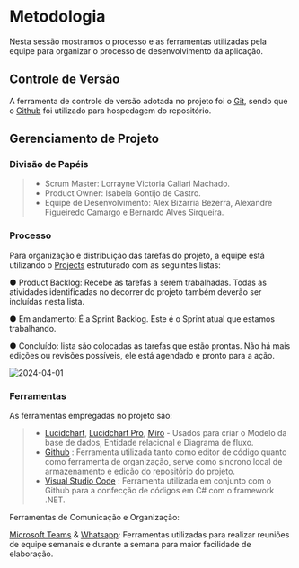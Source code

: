 
# Metodologia

Nesta sessão mostramos o processo e as ferramentas utilizadas pela equipe para organizar o processo de desenvolvimento da aplicação.

## Controle de Versão

A ferramenta de controle de versão adotada no projeto foi o
[Git](https://git-scm.com/), sendo que o [Github](https://github.com)
foi utilizado para hospedagem do repositório.

## Gerenciamento de Projeto

### Divisão de Papéis

> - Scrum Master: Lorrayne Victoria Caliari Machado.
> - Product Owner: Isabela Gontijo de Castro.
> - Equipe de Desenvolvimento: Alex Bizarria Bezerra, Alexandre Figueiredo Camargo e Bernardo Alves Sirqueira.

### Processo

Para organização e distribuição das tarefas do projeto, a equipe está utilizando o [Projects](https://github.com/orgs/ICEI-PUC-Minas-PMV-ADS/projects/884) estruturado com as seguintes listas:

● Product Backlog: Recebe as tarefas a serem trabalhadas. Todas as atividades identificadas no decorrer do projeto também deverão ser incluídas nesta lista.

● Em andamento: É a Sprint Backlog. Este é o Sprint atual que estamos trabalhando.

● Concluído: lista são colocadas as tarefas que estão prontas. Não há mais edições ou revisões possíveis, ele está agendado e pronto para a ação.
 
![2024-04-01](https://github.com/ICEI-PUC-Minas-PMV-ADS/pmv-ads-2024-1-e2-proj-int-t1-site_de_receitas/assets/145730279/ad840fd9-3071-40cb-aa87-dab71eacd84b)

### Ferramentas

As ferramentas empregadas no projeto são:

> - [Lucidchart](www.lucidchart.com), [Lucidchart Pro](www.lucidchart.com), [Miro](https://miro.com/pt/) - Usados para criar o Modelo da base de dados, Entidade relacional e Diagrama de fluxo.
> - [Github](https://github.com/ICEI-PUC-Minas-PMV-ADS/pmv-ads-2024-1-e2-proj-int-t1-site_de_receitas) : Ferramenta utilizada tanto como editor de código quanto como ferramenta de organização, serve como síncrono local de armazenamento e edição do repositório do projeto.
> -  [Visual Studio Code](https://code.visualstudio.com/) : Ferramenta utilizada em conjunto com o Github para a confecção de códigos em C# com o framework .NET.


 Ferramentas de Comunicação e Organização:

[Microsoft Teams](https://teams.microsoft.com/) & [Whatsapp](https://web.whatsapp.com/): Ferramentas utilizadas para realizar reuniões de equipe semanais e durante a semana para maior facilidade de elaboração.
